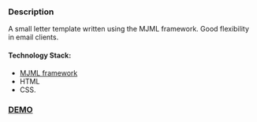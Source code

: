 ### Description ###

A small letter template written using the MJML framework. Good flexibility in email clients.

#### Technology Stack: ####

* [MJML framework](https://mjml.io)
* HTML
* CSS.

### [DEMO](https://billizane.github.io/mjml_layout_of_letter/) ###
